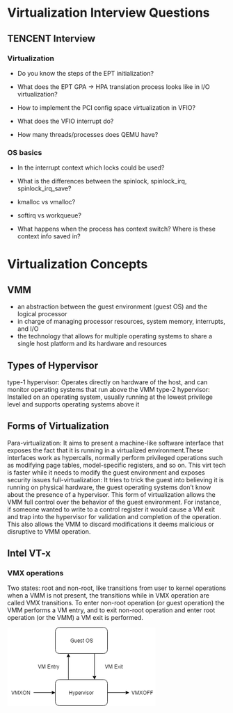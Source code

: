 # Virtualization Interview Questions

## TENCENT Interview
### Virtualization
- Do you know the steps of the EPT initialization?

- What does the EPT GPA -> HPA translation process looks like in I/O virtualization?

- How to implement the PCI config space virtualization in VFIO?

- What does the VFIO interrupt do?

- How many threads/processes does QEMU have?

### OS basics
- In the interrupt context which locks could be used?

- What is the differences between the spinlock, spinlock_irq, spinlock_irq_save?

- kmalloc vs vmalloc?

- softirq vs workqueue?

- What happens when the process has context switch? Where is these context info saved in?

# Virtualization Concepts
## VMM
- an abstraction between the guest environment (guest OS) and the logical processor
- in charge of managing processor resources, system memory, interrupts, and I/O
- the technology that allows for multiple operating systems to share a single host platform and its hardware and resources

## Types of Hypervisor
type-1 hypervisor: Operates directly on hardware of the host, and can monitor operating systems that run above the VMM
type-2 hypervisor: Installed on an operating system, usually running at the lowest privilege level and supports operating systems above it

## Forms of Virtualization
Para-virtualization: It aims to present a machine-like software interface that exposes the fact that it is running in a virtualized environment.These interfaces work as hypercalls, normally perform privileged operations such as modifying page tables, model-specific registers, and so on. This virt tech is faster while it needs to modify the guest environment and exposes security issues
full-virtualization: It tries to trick the guest into believing it is running on physical hardware, the guest operating systems don’t know about the presence of a hypervisor. This form of virtualization allows the VMM full control over the behavior of the guest environment. For instance, if someone wanted to write to a control register it would cause a VM exit and trap into the hypervisor for validation and completion of the operation. This also allows the VMM to discard modifications it deems malicious or disruptive to VMM operation.

## Intel VT-x
### VMX operations
Two states: root and non-root, like transitions from user to kernel operations when a VMM is not present, the transitions while in VMX operation are called VMX transitions. To enter non-root operation (or guest operation) the VMM performs a VM entry, and to exit non-root operation and enter root operation (or the VMM) a VM exit is performed.  

![vmm](vmm.png)
